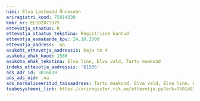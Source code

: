 ```yaml
---
nimi: Elva Lasteaed Õnneseen
ariregistri_kood: 75014830
kmkr_nr: EE102073375
ettevotja_staatus: R
ettevotja_staatus_tekstina: Registrisse kantud
ettevotja_esmakande_kpv: 24.10.2000
ettevotja_aadress: .na
asukoht_ettevotja_aadressis: Kaja tn 4
asukoha_ehak_kood: 1586
asukoha_ehak_tekstina: Elva linn, Elva vald, Tartu maakond
indeks_ettevotja_aadressis: '61505'
ads_adr_id: 3016039
ads_ads_oid: .na
ads_normaliseeritud_taisaadress: Tartu maakond, Elva vald, Elva linn, Kaja tn 4
teabesysteemi_link: https://ariregister.rik.ee/ettevotja.py?ark=75014830&ref=rekvisiidid
---
```

